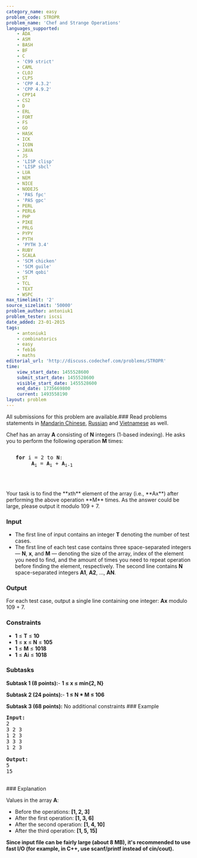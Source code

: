 ```yaml
---
category_name: easy
problem_code: STROPR
problem_name: 'Chef and Strange Operations'
languages_supported:
    - ADA
    - ASM
    - BASH
    - BF
    - C
    - 'C99 strict'
    - CAML
    - CLOJ
    - CLPS
    - 'CPP 4.3.2'
    - 'CPP 4.9.2'
    - CPP14
    - CS2
    - D
    - ERL
    - FORT
    - FS
    - GO
    - HASK
    - ICK
    - ICON
    - JAVA
    - JS
    - 'LISP clisp'
    - 'LISP sbcl'
    - LUA
    - NEM
    - NICE
    - NODEJS
    - 'PAS fpc'
    - 'PAS gpc'
    - PERL
    - PERL6
    - PHP
    - PIKE
    - PRLG
    - PYPY
    - PYTH
    - 'PYTH 3.4'
    - RUBY
    - SCALA
    - 'SCM chicken'
    - 'SCM guile'
    - 'SCM qobi'
    - ST
    - TCL
    - TEXT
    - WSPC
max_timelimit: '2'
source_sizelimit: '50000'
problem_author: antoniuk1
problem_tester: iscsi
date_added: 23-01-2015
tags:
    - antoniuk1
    - combinatorics
    - easy
    - feb16
    - maths
editorial_url: 'http://discuss.codechef.com/problems/STROPR'
time:
    view_start_date: 1455528600
    submit_start_date: 1455528600
    visible_start_date: 1455528600
    end_date: 1735669800
    current: 1493558190
layout: problem
---
```

All submissions for this problem are available.###  Read problems statements in [Mandarin Chinese](http://www.codechef.com/download/translated/FEB16/mandarin/STROPR.pdf), [Russian](http://www.codechef.com/download/translated/FEB16/russian/STROPR.pdf) and [Vietnamese](http://www.codechef.com/download/translated/FEB16/vietnamese/STROPR.pdf) as well.

Chef has an array **A** consisting of **N** integers (1-based indexing). He asks you to perform the following operation **M** times:

<pre>
<pre>	<b>for</b> i = 2 to <b>N</b>:
		<b>A</b><sub>i</sub> = <b>A</b><sub>i</sub> + <b>A</b><sub>i-1</sub>
</pre>

</pre>
Your task is to find the **xth** element of the array (i.e., **Ax**) after performing the above operation **M** times. As the answer could be large, please output it modulo 109 + 7.

### Input

- The first line of input contains an integer **T** denoting the number of test cases.
- The first line of each test case contains three space-separated integers — **N**, **x**, and **M** — denoting the size of the array, index of the element you need to find, and the amount of times you need to repeat operation before finding the element, respectively. The second line contains **N** space-separated integers **A1**, **A2**, …, **AN**.

### Output

For each test case, output a single line containing one integer: **Ax** modulo 109 + 7.

### Constraints

- **1** ≤ **T** ≤ **10**
- **1** ≤ **x** ≤ **N** ≤ **105**
- **1** ≤ **M** ≤ **1018**
- **1** ≤ **Ai**  ≤ **1018**

### Subtasks

**Subtask 1 (8 points):**- **1 ≤ x ≤ min{2, N}**

 **Subtask 2 (24 points):**- **1 ≤ N \* M ≤ 106**

**Subtask 3 (68 points):**  No additional constraints ### Example

<pre><b>Input:</b>
2
3 2 3
1 2 3
3 3 3 
1 2 3

<b>Output:</b>
5
15

</pre>### Explanation
Values in the array **A**:

- Before the operations: **\[1, 2, 3\]**
- After the first operation: **\[1, 3, 6\]**
- After the second operation: **\[1, 4, 10\]**
- After the third operation: **\[1, 5, 15\]**

**Since input file can be fairly large (about 8 MB), it's recommended to use fast I/O (for example, in C++, use scanf/printf instead of cin/cout).**
